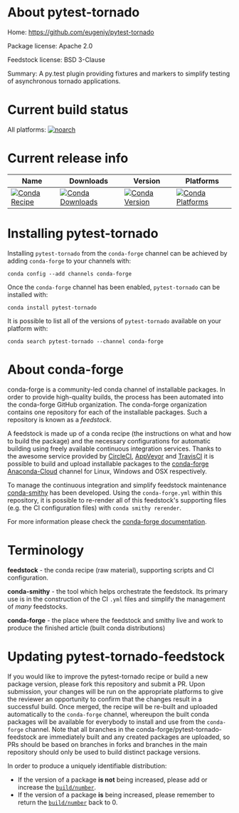 About pytest-tornado
====================

Home: https://github.com/eugeniy/pytest-tornado

Package license: Apache 2.0

Feedstock license: BSD 3-Clause

Summary: A py.test plugin providing fixtures and markers to simplify testing of
asynchronous tornado applications.




Current build status
====================

All platforms:
[![noarch](https://img.shields.io/circleci/project/github/conda-forge/pytest-tornado-feedstock/master.svg?label=noarch)](https://circleci.com/gh/conda-forge/pytest-tornado-feedstock)

Current release info
====================

| Name | Downloads | Version | Platforms |
| --- | --- | --- | --- |
| [![Conda Recipe](https://img.shields.io/badge/recipe-pytest--tornado-green.svg)](https://anaconda.org/conda-forge/pytest-tornado) | [![Conda Downloads](https://img.shields.io/conda/dn/conda-forge/pytest-tornado.svg)](https://anaconda.org/conda-forge/pytest-tornado) | [![Conda Version](https://img.shields.io/conda/vn/conda-forge/pytest-tornado.svg)](https://anaconda.org/conda-forge/pytest-tornado) | [![Conda Platforms](https://img.shields.io/conda/pn/conda-forge/pytest-tornado.svg)](https://anaconda.org/conda-forge/pytest-tornado) |

Installing pytest-tornado
=========================

Installing `pytest-tornado` from the `conda-forge` channel can be achieved by adding `conda-forge` to your channels with:

```
conda config --add channels conda-forge
```

Once the `conda-forge` channel has been enabled, `pytest-tornado` can be installed with:

```
conda install pytest-tornado
```

It is possible to list all of the versions of `pytest-tornado` available on your platform with:

```
conda search pytest-tornado --channel conda-forge
```


About conda-forge
=================

conda-forge is a community-led conda channel of installable packages.
In order to provide high-quality builds, the process has been automated into the
conda-forge GitHub organization. The conda-forge organization contains one repository
for each of the installable packages. Such a repository is known as a *feedstock*.

A feedstock is made up of a conda recipe (the instructions on what and how to build
the package) and the necessary configurations for automatic building using freely
available continuous integration services. Thanks to the awesome service provided by
[CircleCI](https://circleci.com/), [AppVeyor](http://www.appveyor.com/)
and [TravisCI](https://travis-ci.org/) it is possible to build and upload installable
packages to the [conda-forge](https://anaconda.org/conda-forge)
[Anaconda-Cloud](http://docs.anaconda.org/) channel for Linux, Windows and OSX respectively.

To manage the continuous integration and simplify feedstock maintenance
[conda-smithy](http://github.com/conda-forge/conda-smithy) has been developed.
Using the ``conda-forge.yml`` within this repository, it is possible to re-render all of
this feedstock's supporting files (e.g. the CI configuration files) with ``conda smithy rerender``.

For more information please check the [conda-forge documentation](https://conda-forge.org/docs/).

Terminology
===========

**feedstock** - the conda recipe (raw material), supporting scripts and CI configuration.

**conda-smithy** - the tool which helps orchestrate the feedstock.
                   Its primary use is in the construction of the CI ``.yml`` files
                   and simplify the management of *many* feedstocks.

**conda-forge** - the place where the feedstock and smithy live and work to
                  produce the finished article (built conda distributions)


Updating pytest-tornado-feedstock
=================================

If you would like to improve the pytest-tornado recipe or build a new
package version, please fork this repository and submit a PR. Upon submission,
your changes will be run on the appropriate platforms to give the reviewer an
opportunity to confirm that the changes result in a successful build. Once
merged, the recipe will be re-built and uploaded automatically to the
`conda-forge` channel, whereupon the built conda packages will be available for
everybody to install and use from the `conda-forge` channel.
Note that all branches in the conda-forge/pytest-tornado-feedstock are
immediately built and any created packages are uploaded, so PRs should be based
on branches in forks and branches in the main repository should only be used to
build distinct package versions.

In order to produce a uniquely identifiable distribution:
 * If the version of a package **is not** being increased, please add or increase
   the [``build/number``](http://conda.pydata.org/docs/building/meta-yaml.html#build-number-and-string).
 * If the version of a package **is** being increased, please remember to return
   the [``build/number``](http://conda.pydata.org/docs/building/meta-yaml.html#build-number-and-string)
   back to 0.